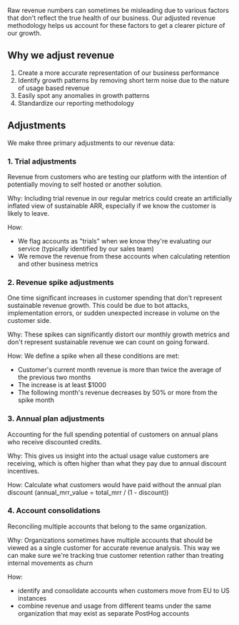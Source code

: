 Raw revenue numbers can sometimes be misleading due to various factors that don't reflect the true health of our 
business. Our adjusted revenue methodology helps us account for these factors to get a clearer picture of our 
growth.

## Why we adjust revenue
1. Create a more accurate representation of our business performance
2. Identify growth patterns by removing short term noise due to the nature of usage based revenue
3. Easily spot any anomalies in growth patterns
4. Standardize our reporting methodology

## Adjustments
We make three primary adjustments to our revenue data:

### 1. Trial adjustments
Revenue from customers who are testing our platform with the intention of potentially moving to self hosted or 
another solution.

Why: Including trial revenue in our regular metrics could create an artificially inflated view of 
sustainable ARR, especially if we know the customer is likely to leave.

How: 
- We flag accounts as "trials" when we know they're evaluating our service (typically identified by our sales team)
- We remove the revenue from these accounts when calculating retention and other business metrics

### 2. Revenue spike adjustments
One time significant increases in customer spending that don't represent sustainable revenue growth. This could be due to bot attacks, implementation errors, or sudden unexpected increase in volume on the customer side.

Why: These spikes can significantly distort our monthly growth metrics and don't represent sustainable revenue we can count on going forward.

How: We define a spike when all these conditions are met:
- Customer's current month revenue is more than twice the average of the previous two months
- The increase is at least $1000
- The following month's revenue decreases by 50% or more from the spike month

### 3. Annual plan adjustments
Accounting for the full spending potential of customers on annual plans who receive discounted credits.

Why: This gives us insight into the actual usage value customers are receiving, which is often higher than what they pay due to annual discount incentives.

How: Calculate what customers would have paid without the annual plan discount (annual_mrr_value = total_mrr / (1 - discount))

### 4. Account consolidations
Reconciling multiple accounts that belong to the same organization.

Why: Organizations sometimes have multiple accounts that should be viewed as a single customer for accurate revenue analysis. This way we can make sure we're tracking true customer retention rather than treating internal movements as churn

How: 
- identify and consolidate accounts when customers move from EU to US instances
- combine revenue and usage from different teams under the same organization that may exist as separate PostHog accounts

